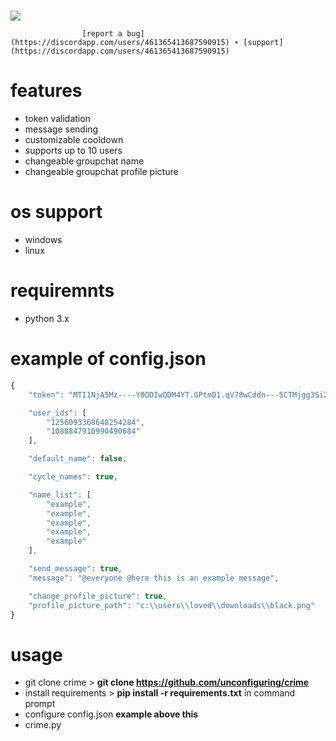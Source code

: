 # 
![](https://files.offshore.cat/mqjsblA8.png)

                    [report a bug](https://discordapp.com/users/461365413687590915) ∙ [support](https://discordapp.com/users/461365413687590915)

# features 
- token validation
- message sending
- customizable cooldown
- supports up to 10 users
- changeable groupchat name
- changeable groupchat profile picture

# os support
- windows
- linux

# requiremnts 
- python 3.x

# example of config.json
```js
{
    "token": "MTI1NjA5Mz----Y0ODIwODM4YT.GPtmD1.qV78wCddn---5CTMjgg3SiZiR----IOzPpJpFoU",

    "user_ids": [
        "1256093368648254284",  
        "1088847910990490684"
    ],

    "default_name": false,

    "cycle_names": true,

    "name_list": [
        "example",
        "example",
        "example",
        "example",
        "example"
    ],

    "send_message": true,
    "message": "@everyone @here this is an example message",

    "change_profile_picture": true,
    "profile_picture_path": "c:\\users\\loved\\downloads\\black.png"
}
```

# usage
- git clone crime > **git clone https://github.com/unconfiguring/crime**
- install requirements > **pip install -r requirements.txt** in command prompt
- configure config.json **example above this**
- crime.py

